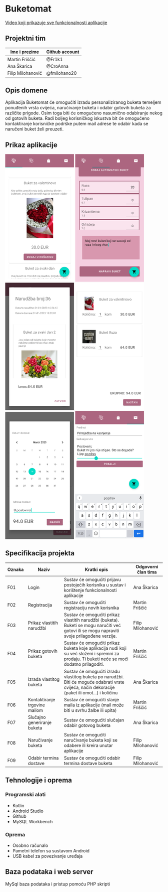 # Buketomat

<a href="https://youtu.be/3nmdqTU8G0w">Video koji prikazuje sve funkcionalnosti aplikacije</a>

## Projektni tim

Ime i prezime | Github account
------------ | ------------
Martin Friščić | @Fr1k1
Ana Škarica | @CroAnna
Filip Milohanović | @fmilohano20

## Opis domene
<!--Umjesto ovih uputa opišite domenu ili problem koji pokrivate vašim projektom. Domena može biti proizvoljna, ali obratite pozornost da sukladno ishodima učenja, domena omogući primjenu zahtijevanih koncepata kako je to navedeno u sljedećem poglavlju. Priložite odgovarajuće skice gdje je to prikladno.-->

Aplikacija Buketomat će omogućiti izradu personaliziranog buketa temeljem ponuđenih vrsta cvijeća, naručivanje buketa i odabir gotovih buketa za različite prigode.
Osim toga biti će omogućeno nasumično odabiranje nekog od gotovih buketa. Radi boljeg korisničkog iskustva bit će omogućeno kontaktiranje korisničke podrške putem mail adrese te odabir kada se naručeni buket želi preuzeti.

## Prikaz aplikacije
<img src="https://github.com/CroAnna/Buketomat/blob/master/screenshots/popis-buketa.png" width="220px"></img>
<img src="https://github.com/CroAnna/Buketomat/blob/master/screenshots/izrada-vlastitog-buketa.png" width="220px"></img>
<img src="https://github.com/CroAnna/Buketomat/blob/master/screenshots/moja-narudzba.png" width="220px"></img>
<img src="https://github.com/CroAnna/Buketomat/blob/master/screenshots/kosarica.png" width="220px"></img>
<img src="https://github.com/CroAnna/Buketomat/blob/master/screenshots/odabir-preuzimanja.png" width="220px"></img>
<img src="https://github.com/CroAnna/Buketomat/blob/master/screenshots/slanje-maila.png" width="220px"></img>

## Specifikacija projekta
<!--Umjesto ovih uputa opišite zahtjeve za funkcionalnošću mobilne aplikacije ili aplikacije za pametne uređaje. Pobrojite osnovne funkcionalnosti i za svaku naznačite ime odgovornog člana tima. Opišite osnovnu buduću arhitekturu programskog proizvoda. Obratite pozornost da mobilne aplikacije često zahtijevaju pozadinske servise. Također uzmite u obzir da bi svaki član tima trebao biti odgovoran za otprilike 3 funkcionalnosti, te da bi opterećenje članova tima trebalo biti ujednačeno. Priložite odgovarajuće dijagrame i skice gdje je to prikladno. Funkcionalnosti sustava bobrojite u tablici ispod koristeći predložak koji slijedi:-->

Oznaka | Naziv | Kratki opis | Odgovorni član tima
------ | ----- | ----------- | -------------------
F01 | Login | Sustav će omogućiti prijavu postojećih korisnika u sustav i korištenje funkcionalnosti aplikacije | Ana Škarica
F02 | Registracija| Sustav će omogućiti registraciju novih korisnika | Martin Friščić
F03 | Prikaz vlastitih narudžbi | Sustav će omogućiti prikaz vlastitih narudžbi (buketa). Buketi se mogu naručiti već gotovi ili se mogu napraviti svoje prilagođene verzije. | Filip Milohanović
F04 | Prikaz gotovih buketa | Sustav će omogućiti prikaz buketa koje aplikacija nudi koji su već složeni i spremni za prodaju. Ti buketi neće se moći dodatno prilagoditi.| Martin Friščić
F05 | Izrada vlastitog buketa | Sustav će omogućiti izradu vlastitog buketa po narudžbi. Biti će moguće odabrati vrste cvijeća, način dekoracije (paket ili omot...) i količinu | Ana Škarica
F06 | Kontaktiranje trgovine mailom | Sustav će omogućiti slanje maila iz aplikacije (mail može biti u svrhu žalbe ili upita)  | Martin Friščić
F07 | Slučajno generiranje buketa | Sustav će omogućiti slučajan odabir gotovog buketa | Ana Škarica
F08 | Naručivanje buketa | Sustav će omogućiti naručivanje buketa koji se odabere ili kreira unutar aplikacije | Filip Milohanović
F09 | Odabir termina dostave | Sustav će omogućiti odabir termina dostave buketa | Filip Milohanović


## Tehnologije i oprema
<!--Umjesto ovih uputa jasno popišite sve tehnologije, alate i opremu koju ćete koristiti pri implementaciji vašeg rješenja. Vaše rješenje može biti implementirano u bilo kojoj tehnologiji za razvoj mobilnih aplikacija ili aplikacija za pametne uređaje osim u hibridnim web tehnologijama kao što su React Native ili HTML+CSS+JS. Tehnologije koje ćete koristiti bi trebale biti javno dostupne, a ako ih ne budemo obrađivali na vježbama u vašoj dokumentaciji ćete morati navesti način preuzimanja, instaliranja i korištenja onih tehnologija koje su neopbodne kako bi se vaš programski proizvod preveo i pokrenuo. Pazite da svi alati koje ćete koristiti moraju imati odgovarajuću licencu. Što se tiče zahtjeva nastavnika, obvezno je koristiti git i GitHub za verzioniranje programskog koda, GitHub Wiki za pisanje jednostavne dokumentacije sukladno uputama mentora, a projektne zadatke je potrebno planirati i pratiti u alatu GitHub projects.-->

<h3>Programski alati</h3>
<ul>
<li>Kotlin</li>
<li>Android Studio</li>
<li>Github</li>
<li>MySQL Workbench</li>
</ul>

<h3>Oprema</h3>
<ul>
<li>Osobno računalo</li>
<li>Pametni telefon sa sustavom Android</li>
<li>USB kabel za povezivanje uređaja</li>
</ul>

## Baza podataka i web server
MySql baza podataka i pristup pomoću PHP skripti

